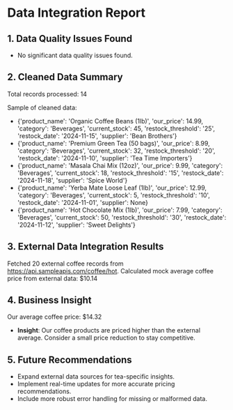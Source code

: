 # Data Integration Report

## 1. Data Quality Issues Found
- No significant data quality issues found.

## 2. Cleaned Data Summary
Total records processed: 14

Sample of cleaned data:

- {'product_name': 'Organic Coffee Beans (1lb)', 'our_price': 14.99, 'category': 'Beverages', 'current_stock': 45, 'restock_threshold': '25', 'restock_date': '2024-11-15', 'supplier': 'Bean Brothers'}
- {'product_name': 'Premium Green Tea (50 bags)', 'our_price': 8.99, 'category': 'Beverages', 'current_stock': 32, 'restock_threshold': '20', 'restock_date': '2024-11-10', 'supplier': 'Tea Time Importers'}
- {'product_name': 'Masala Chai Mix (12oz)', 'our_price': 9.99, 'category': 'Beverages', 'current_stock': 18, 'restock_threshold': '15', 'restock_date': '2024-11-18', 'supplier': 'Spice World'}
- {'product_name': 'Yerba Mate Loose Leaf (1lb)', 'our_price': 12.99, 'category': 'Beverages', 'current_stock': 5, 'restock_threshold': '10', 'restock_date': '2024-11-01', 'supplier': None}
- {'product_name': 'Hot Chocolate Mix (1lb)', 'our_price': 7.99, 'category': 'Beverages', 'current_stock': 50, 'restock_threshold': '30', 'restock_date': '2024-11-12', 'supplier': 'Sweet Delights'}

## 3. External Data Integration Results
Fetched 20 external coffee records from https://api.sampleapis.com/coffee/hot.
Calculated mock average coffee price from external data: $10.14

## 4. Business Insight
Our average coffee price: $14.32
- **Insight**: Our coffee products are priced higher than the external average. Consider a small price reduction to stay competitive.

## 5. Future Recommendations
- Expand external data sources for tea-specific insights.
- Implement real-time updates for more accurate pricing recommendations.
- Include more robust error handling for missing or malformed data.
